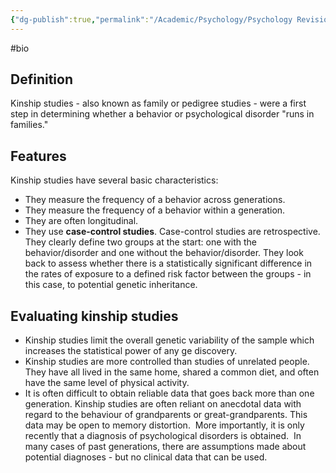 ```yaml
---
{"dg-publish":true,"permalink":"/Academic/Psychology/Psychology Revision/Concepts/Kinship study/"}
---
```


#bio 
## Definition
Kinship studies - also known as family or pedigree studies - were a first step in determining whether a behavior or psychological disorder "runs in families."

## Features
Kinship studies have several basic characteristics:

- They measure the frequency of a behavior across generations.
- They measure the frequency of a behavior within a generation.
- They are often longitudinal.
- They use **case-control studies**. Case-control studies are retrospective. They clearly define two groups at the start: one with the behavior/disorder and one without the behavior/disorder. They look back to assess whether there is a statistically significant difference in the rates of exposure to a defined risk factor between the groups - in this case, to potential genetic inheritance.

## Evaluating kinship studies

- Kinship studies limit the overall genetic variability of the sample which increases the statistical power of any ge discovery.
- Kinship studies are more controlled than studies of unrelated people. They have all lived in the same home, shared a common diet, and often have the same level of physical activity.
- It is often difficult to obtain reliable data that goes back more than one generation. Kinship studies are often reliant on anecdotal data with regard to the behaviour of grandparents or great-grandparents. This data may be open to memory distortion.  More importantly, it is only recently that a diagnosis of psychological disorders is obtained.  In many cases of past generations, there are assumptions made about potential diagnoses - but no clinical data that can be used.